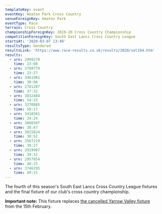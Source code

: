 ```yaml
---
templateKey: event
eventKey: Heaton Park Cross Country
venueForeignKey: Heaton Park
eventType: Race
terrain: Cross Country
championshipForeignKey: 2019-20 Cross Country Championship
competitionForeignKey: South East Lancs Cross Country League
startsAt: '2020-03-07 13:40'
resultsType: Gendered
resultsLink: 'https://www.race-results.co.uk/results/2020/sel194.htm'
results:
  - urn: 2999279
    time: 23:00
  - urn: 3709779
    time: 23:27
  - urn: 3461981
    time: 30:08
  - urn: 2781287
    time: 37:32
  - urn: 3832484
    time: 54:33
  - urn: 3270885
    time: 58:17
  - urn: 3418261
    time: 34:24
  - urn: 3866507
    time: 38:47
  - urn: 3815824
    time: 38:52
  - urn: 3567219
    time: 39:27
  - urn: 2919907
    time: 39:32
  - urn: 2957854
    time: 40:15
  - urn: 3746295
    time: 49:31
---
```

The fourth of this season's South East Lancs Cross Country League fixtures and
the final fixture of our club's cross country championship.

**Important note:** This fixture replaces [the cancelled Yarrow Valley fixture](/events/2020-02-15-13-40-yarrow-valley-cross-country/)
from the 15th February.

